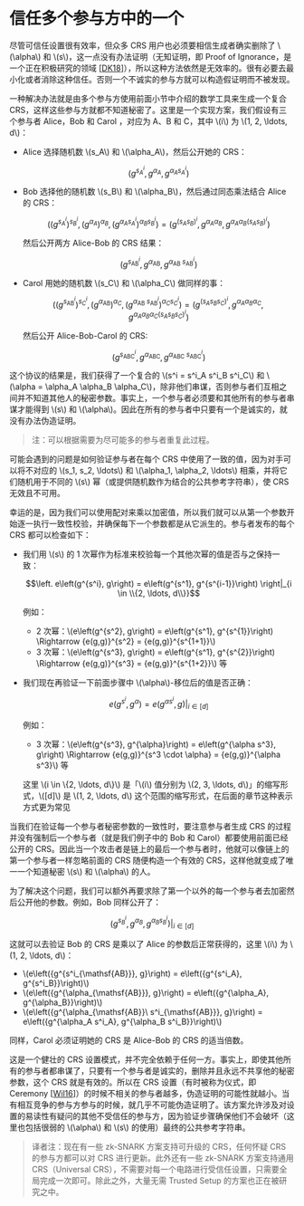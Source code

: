 # 信任多个参与方中的一个

尽管可信任设置很有效率，但众多 CRS 用户也必须要相信生成者确实删除了 \\(\alpha\\) 和 \\(s\\)，这一点没有办法证明（无知证明，即 Proof of Ignorance，是一个正在积极研究的领域 [[DK18](./references.md#DK18)]），所以这种方法依然是无效率的。很有必要去最小化或者消除这种信任。否则一个不诚实的参与方就可以构造假证明而不被发现。

一种解决办法就是由多个参与方使用前面小节中介绍的数学工具来生成一个复合 CRS，这样这些参与方就都不知道秘密了。这里是一个实现方案，我们假设有三个参与者 Alice，Bob 和 Carol ，对应为 A、B 和 C，其中 \\(i\\) 为 \\(1, 2, \ldots, d\\)：

* Alice 选择随机数 \\(s_A\\) 和 \\(\alpha_A\\)，然后公开她的 CRS：

  $$\left( g^{s^i_A}, g^{\alpha_A}, g^{\alpha_A s^i_A} \right)$$

* Bob 选择他的随机数 \\(s_B\\) 和 \\(\alpha_B\\)，然后通过同态乘法结合 Alice 的 CRS：

  $$\left( \left(g^{s^i_A}\right)^{s^i_B}, \left(g^{\alpha_A}\right)^{\alpha_B}, \left(g^{\alpha_A s^i_A}\right)^{\alpha_B s^i_B} \right) = \left(g^{{(s_A s_B)}^i}, g^{\alpha_A \alpha_B}, g^{\alpha_A \alpha_B {(s_A  s_B)}^i}\right)$$

  然后公开两方 Alice-Bob 的 CRS 结果：

  $$\left(g^{s_{\mathsf{AB}}^i}, g^{\alpha_{\mathsf{AB}}}, g^{\alpha_{\mathsf{AB}}\ s_{\mathsf{AB}}^i}\right)$$

* Carol 用她的随机数 \\(s_C\\) 和 \\(\alpha_C\\) 做同样的事：

  $$\left(\left( g^{s_{\mathsf{AB}}^i} \right)^{s^i_C}, \Big( g^{\alpha_{\mathsf{AB}}} \Big)^{\alpha_C}, \left( g^{\alpha_{\mathsf{AB}}\ s_{\mathsf{AB}}^i} \right)^{\alpha_C s^i_C}\right) = \left(g^{\left(s_A s_B s_C \right)^i}, g^{\alpha_A \alpha_B \alpha_C}, g^{\alpha_A \alpha_B \alpha_C {(s_A  s_B s_C)}^i}\right)$$

  然后公开 Alice-Bob-Carol 的 CRS:

  $$\left(g^{s_{\mathsf{ABC}}^i}, g^{\alpha_{\mathsf{ABC}}}, g^{\alpha_{\mathsf{ABC}}\ s_{\mathsf{ABC}}^i}\right)$$

这个协议的结果是，我们获得了一个复合的 \\(s^i = s^i_A s^i_B s^i_C\\) 和 \\(\alpha = \alpha_A \alpha_B \alpha_C\\)，除非他们串谋，否则参与者们互相之间并不知道其他人的秘密参数。事实上，一个参与者必须要和其他所有的参与者串谋才能得到 \\(s\\) 和 \\(\alpha\\)。因此在所有的参与者中只要有一个是诚实的，就没有办法伪造证明。

> 注：可以根据需要为尽可能多的参与者重复此过程。

可能会遇到的问题是如何验证参与者在每个 CRS 中使用了一致的值，因为对手可以将不对应的 \\(s_1, s_2, \ldots\\) 和 \\(\alpha_1, \alpha_2, \ldots\\) 相乘，并将它们随机用于不同的 \\(s\\) 幂（或提供随机数作为结合的公共参考字符串），使 CRS 无效且不可用。

幸运的是，因为我们可以使用配对来乘以加密值，所以我们就可以从第一个参数开始逐一执行一致性校验，并确保每下一个参数都是从它派生的。参与者发布的每个 CRS 都可以检查如下：

* 我们用 \\(s\\) 的 1 次幂作为标准来校验每一个其他次幂的值是否与之保持一致：

  $$\left. e\left(g^{s^i}, g\right) = e\left(g^{s^1}, g^{s^{i-1}}\right) \right|_{i \in \\{2, \ldots, d\\}}$$

  例如：

  * 2 次幂：\\(e\left(g^{s^2}, g\right) = e\left(g^{s^1}, g^{s^{1}}\right) \Rightarrow {e(g,g)}^{s^2} = {e(g,g)}^{s^{1+1}}\\)
  * 3 次幂：\\(e\left(g^{s^3}, g\right) = e\left(g^{s^1}, g^{s^{2}}\right) \Rightarrow {e(g,g)}^{s^3} = {e(g,g)}^{s^{1+2}}\\) 等

* 我们现在再验证一下前面步骤中 \\(\alpha\\)-移位后的值是否正确：

  $$\left. e\left(g^{s^i}, g^{\alpha}\right) = e\left(g^{\alpha s^i}, g\right)\right|_{i \in [d]}$$

  例如：

  * 3 次幂：\\(e\left(g^{s^3}, g^{\alpha}\right) = e\left(g^{\alpha s^3}, g\right) \Rightarrow {e(g,g)}^{s^3 \cdot \alpha} = {e(g,g)}^{\alpha s^3}\\) 等

  这里 \\(i \in \\{2, \ldots, d\\}\\) 是「\\(i\\) 值分别为 \\(2, 3, \ldots, d\\)」的缩写形式，\\(\[d\]\\) 是 \\(1, 2, \ldots, d\\) 这个范围的缩写形式，在后面的章节这种表示方式更为常见

当我们在验证每一个参与者秘密参数的一致性时，要注意参与者生成 CRS 的过程并没有强制后一个参与者（就是我们例子中的 Bob 和 Carol）都要使用前面已经公开的 CRS。因此当一个攻击者是链上的最后一个参与者时，他就可以像链上的第一个参与者一样忽略前面的 CRS 随便构造一个有效的 CRS，这样他就变成了唯一一个知道秘密 \\(s\\) 和 \\(\alpha\\) 的人。

为了解决这个问题，我们可以额外再要求除了第一个以外的每一个参与者去加密然后公开他的参数。例如，Bob 同样公开了：

$$\left. \left(g^{s^i_B}, g^{\alpha_B}, g^{\alpha_B s^i_B}\right) \right|_{i \in [d]}$$

这就可以去验证 Bob 的 CRS 是乘以了 Alice 的参数后正常获得的，这里 \\(i\\) 为 \\(1, 2, \ldots, d\\)：

* \\(e\left({g^{s^i_{\mathsf{AB}}}, g}\right) = e\left({g^{s^i_A}, g^{s^i_B}}\right)\\)
* \\(e\left({g^{\alpha_{\mathsf{AB}}}, g}\right) = e\left({g^{\alpha_A}, g^{\alpha_B}}\right)\\)
* \\(e\left({g^{\alpha_{\mathsf{AB}}\ s^i_{\mathsf{AB}}}, g}\right) = e\left({g^{\alpha_A s^i_A}, g^{\alpha_B s^i_B}}\right)\\)

同样，Carol 必须证明她的 CRS 是 Alice-Bob 的 CRS 的适当倍数。

这是一个健壮的 CRS 设置模式，并不完全依赖于任何一方。事实上，即使其他所有的参与者都串谋了，只要有一个参与者是诚实的，删除并且永远不共享他的秘密参数，这个 CRS 就是有效的。所以在 CRS 设置（有时被称为仪式，即 Ceremony [[Wil16](./references.md#Wil16)]）的时候不相关的参与者越多，伪造证明的可能性就越小。当有相互竞争的参与方参与的时候，就几乎不可能伪造证明了。该方案允许涉及对设置的易读性有疑问的其他不受信任的参与方，因为验证步骤确保他们不会破坏（这里也包括很弱的 \\(\alpha\\) 和 \\(s\\) 的使用）最终的公共参考字符串。

> 译者注：现在有一些 zk-SNARK 方案支持可升级的 CRS，任何怀疑 CRS 的参与方都可以对 CRS 进行更新。此外还有一些 zk-SNARK 方案支持通用 CRS（Universal CRS），不需要对每一个电路进行受信任设置，只需要全局完成一次即可。除此之外，大量无需 Trusted Setup 的方案也正在被研究之中。
